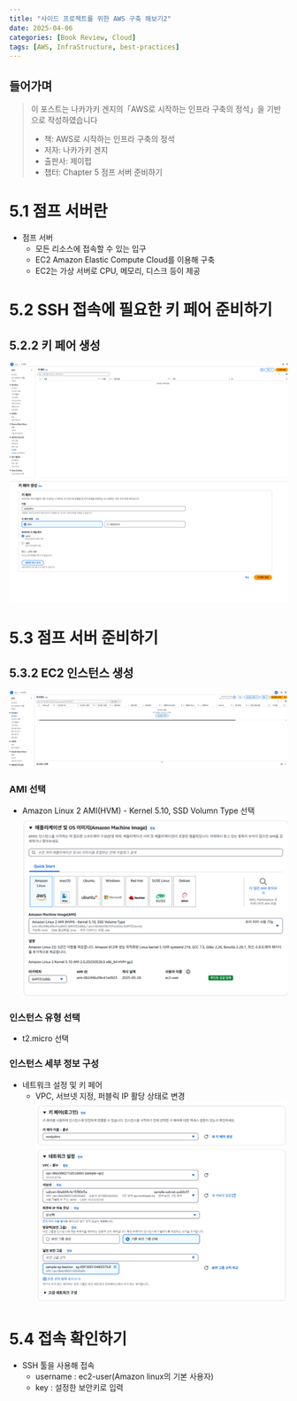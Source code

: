 ```yaml
---
title: "사이드 프로젝트를 위한 AWS 구축 해보기2"
date: 2025-04-06
categories: [Book Review, Cloud]
tags: [AWS, InfraStructure, best-practices]
---
```


## 들어가며
> 이 포스트는 나카가키 겐지의「AWS로 시작하는 인프라 구축의 정석」을 기반으로 작성하였습니다
> - 책: AWS로 시작하는 인프라 구축의 정석
> - 저자: 나카가키 겐지
> - 출판사: 제이펍
> - 챕터: Chapter 5 점프 서버 준비하기

# 5.1 점프 서버란
- 점프 서버
    - 모든 리소스에 접속할 수 있는 입구
    - EC2 Amazon Elastic Compute Cloud를 이용해 구축
    - EC2는 가상 서버로 CPU, 메모리, 디스크 등이 제공
# 5.2 SSH 접속에 필요한 키 페어 준비하기
## 5.2.2 키 페어 생성
![인터넷 게이트웨이 생성](/assets/images/AWS33.png)
![인터넷 게이트웨이 생성](/assets/images/AWS34.png)

# 5.3 점프 서버 준비하기
## 5.3.2 EC2 인스턴스 생성
![인터넷 게이트웨이 생성](/assets/images/AWS35.png)

### AMI 선택
- Amazon Linux 2 AMI(HVM) - Kernel 5.10, SSD Volumn Type 선택
    ![인터넷 게이트웨이 생성](/assets/images/AWS36.png)

### 인스턴스 유형 선택
- t2.micro 선택

### 인스턴스 세부 정보 구성
- 네트워크 설정 및 키 페어
    - VPC, 서브넷 지정, 퍼블릭 IP 활당 상태로 변경
    ![인터넷 게이트웨이 생성](/assets/images/AWS37.png)

# 5.4 접속 확인하기
- SSH 툴을 사용해 접속
    - username : ec2-user(Amazon linux의 기본 사용자)
    - key : 설정한 보안키로 입력
